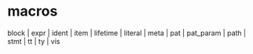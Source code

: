 # macros

block | expr | ident | item | lifetime | literal | meta | pat | pat_param | path | stmt | tt | ty | vis